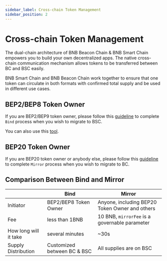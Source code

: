 ```yaml
---
sidebar_label: Cross-chain Token Management
sidebar_position: 2
---
```


# Cross-chain Token Management

The dual-chain architecture of BNB Beacon Chain & BNB Smart Chain empowers you to build your own decentralized apps. The native cross-chain communication mechanism allows tokens to be transferred between BC and BSC easily.

BNB Smart Chain and BNB Beacon Chain work together to ensure that one token can circulate in both formats with confirmed total supply and be used in different use cases.


## BEP2/BEP8 Token Owner

If you are BEP2/BEP9 token owner, please follow this [guideline](./bind-tokens.md) to complete `Bind` process when you wish to migrate to BSC.

You can also use this [tool](https://github.com/bnb-chain/token-bind-tool).



## BEP20 Token Owner


If you are BEP20 token owner or anybody else, please follow this [guideline](./mirror.md) to complete `Mirror` process when you wish to migrate to BC.


## Comparison Between Bind and Mirror

|                   | Bind          | Mirror                    |
| ----------------- | ------------- | -------------------------------------- |
| Initiator         | BEP2/BEP8 Token Owner  | Anyone, including BEP20 Token Owner and others    |
| Fee               | less than 1BNB         | 10 BNB, `mirrorFee` is a governable parameter |
| How long will it take    | several minutes       | ~30s                                    |
| Supply Distribution   | Customized between BC & BSC | All supplies are on BSC|


